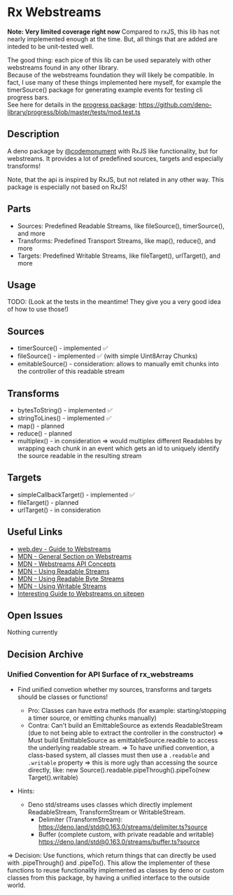 # Rx Webstreams 

**Note: Very limited coverage right now**
Compared to rxJS, this lib has not nearly implemented enough at the time. 
But, all things that are added are inteded to be unit-tested well. 

The good thing: each pice of this lib can be used separately with other webstreams found in any other library.  
Because of the webstreams foundation they will likely be compatible. 
In fact, I use many of these things implemented here myself, 
for example the timerSource() package for generating example events for testing cli progress bars.  
See here for details in the [progress package](https://deno.land/x/progress): https://github.com/deno-library/progress/blob/master/tests/mod.test.ts

## Description
A deno package by [@codemonument](https://github.com/codemonument) with RxJS like functionality, but for webstreams. 
It provides a lot of predefined sources, targets and especially transforms! 

Note, that the api is inspired by RxJS, but not related in any other way. 
This package is especially not based on RxJS!

## Parts 

- Sources: Predefined Readable Streams, like fileSource(), timerSource(), and more 
- Transforms: Predefined Transport Streams, like map(), reduce(), and more 
- Targets: Predefined Writable Streams, like fileTarget(), urlTarget(), and more

## Usage 

TODO: (Look at the tests in the meantime! They give you a very good idea of how to use those!)

## Sources

- timerSource() - implemented ✅
- fileSource() - implemented ✅ (with simple Uint8Array Chunks)
- emitableSource() - consideration: allows to manually emit chunks into the controller of this readable stream

## Transforms

- bytesToString() - implemented ✅
- stringToLines() - implemented ✅
- map() - planned
- reduce() - planned
- multiplex() - in consideration => would multiplex different Readables by wrapping each chunk in an event which gets an id to uniquely identify the source readable in the resulting stream
## Targets

- simpleCallbackTarget() - implemented ✅
- fileTarget() - planned
- urlTarget() - in consideration

## Useful Links 

- [web.dev - Guide to Webstreams](https://web.dev/streams/)
- [MDN - General Section on Webstreams](https://developer.mozilla.org/en-US/docs/Web/API/Streams_API)
- [MDN - Webstreams API Concepts](https://developer.mozilla.org/en-US/docs/Web/API/Streams_API/Concepts)
- [MDN - Using Readable Streams](https://developer.mozilla.org/en-US/docs/Web/API/Streams_API/Using_readable_streams)
- [MDN - Using Readable Byte Streams](https://developer.mozilla.org/en-US/docs/Web/API/Streams_API/Using_readable_byte_streams)
- [MDN - Using Writable Streams](https://developer.mozilla.org/en-US/docs/Web/API/Streams_API/Using_writable_streams)
- [Interesting Guide to Webstreams on sitepen](https://www.sitepen.com/blog/a-guide-to-faster-web-app-io-and-data-operations-with-streams)

## Open Issues 

Nothing currently 

## Decision Archive

### Unified Convention for API Surface of rx_webstreams
- Find unified convetion whether my sources, transforms and targets should be classes or functions!
  - Pro: Classes can have extra methods (for example: starting/stopping a timer source, or emitting chunks manually)
  - Contra: Can't build an EmittableSource as extends ReadableStream (due to not being able to extract the controller in the constructor)
    => Must build EmittableSource as emittableSource.readble to access the underlying readable stream. 
    => To have unified convention, a class-based system, all classes must then use a `.readable` and `.writable` property
    => this is more ugly than accessing the source directly, like: new Source().readable.pipeThrough().pipeTo(new Target().writable)

- Hints: 
  - Deno std/streams uses classes which directly implement ReadableStream, TransformStream or WritableStream. 
    - Delimiter (TransformStream): https://deno.land/std@0.163.0/streams/delimiter.ts?source
    - Buffer (complete custom, with private readable and writable)
      https://deno.land/std@0.163.0/streams/buffer.ts?source

=> Decision: Use functions, which return things that can directly be used with .pipeThrough() and .pipeTo(). 
This allow the implementer of these functions to reuse functionality implemented as classes by deno or custom classes from this package, by having a unified interface to the outside world. 